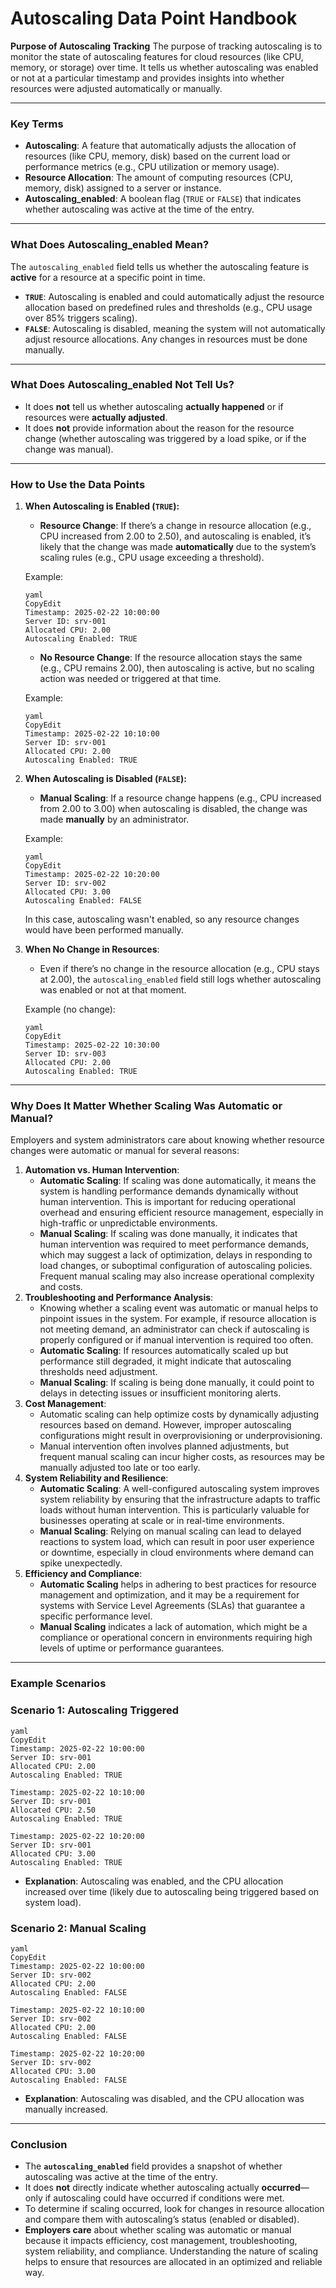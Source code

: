 # Autoscaling Data Point Handbook

**Purpose of Autoscaling Tracking**
The purpose of tracking autoscaling is to monitor the state of autoscaling features for cloud resources (like CPU, memory, or storage) over time. It tells us whether autoscaling was enabled or not at a particular timestamp and provides insights into whether resources were adjusted automatically or manually.

---

### **Key Terms**

- **Autoscaling**: A feature that automatically adjusts the allocation of resources (like CPU, memory, disk) based on the current load or performance metrics (e.g., CPU utilization or memory usage).
- **Resource Allocation**: The amount of computing resources (CPU, memory, disk) assigned to a server or instance.
- **Autoscaling_enabled**: A boolean flag (`TRUE` or `FALSE`) that indicates whether autoscaling was active at the time of the entry.

---

### **What Does Autoscaling_enabled Mean?**

The `autoscaling_enabled` field tells us whether the autoscaling feature is **active** for a resource at a specific point in time.

- **`TRUE`**: Autoscaling is enabled and could automatically adjust the resource allocation based on predefined rules and thresholds (e.g., CPU usage over 85% triggers scaling).
- **`FALSE`**: Autoscaling is disabled, meaning the system will not automatically adjust resource allocations. Any changes in resources must be done manually.

---

### **What Does Autoscaling_enabled Not Tell Us?**

- It does **not** tell us whether autoscaling **actually happened** or if resources were **actually adjusted**.
- It does **not** provide information about the reason for the resource change (whether autoscaling was triggered by a load spike, or if the change was manual).

---

### **How to Use the Data Points**

1. **When Autoscaling is Enabled (`TRUE`):**
    - **Resource Change**: If there’s a change in resource allocation (e.g., CPU increased from 2.00 to 2.50), and autoscaling is enabled, it’s likely that the change was made **automatically** due to the system’s scaling rules (e.g., CPU usage exceeding a threshold).
    
    Example:
    
    ```
    yaml
    CopyEdit
    Timestamp: 2025-02-22 10:00:00
    Server ID: srv-001
    Allocated CPU: 2.00
    Autoscaling Enabled: TRUE
    
    ```
    
    - **No Resource Change**: If the resource allocation stays the same (e.g., CPU remains 2.00), then autoscaling is active, but no scaling action was needed or triggered at that time.
    
    Example:
    
    ```
    yaml
    CopyEdit
    Timestamp: 2025-02-22 10:10:00
    Server ID: srv-001
    Allocated CPU: 2.00
    Autoscaling Enabled: TRUE
    
    ```
    
2. **When Autoscaling is Disabled (`FALSE`):**
    - **Manual Scaling**: If a resource change happens (e.g., CPU increased from 2.00 to 3.00) when autoscaling is disabled, the change was made **manually** by an administrator.
    
    Example:
    
    ```
    yaml
    CopyEdit
    Timestamp: 2025-02-22 10:20:00
    Server ID: srv-002
    Allocated CPU: 3.00
    Autoscaling Enabled: FALSE
    
    ```
    
    In this case, autoscaling wasn't enabled, so any resource changes would have been performed manually.
    
3. **When No Change in Resources**:
    - Even if there’s no change in the resource allocation (e.g., CPU stays at 2.00), the `autoscaling_enabled` field still logs whether autoscaling was enabled or not at that moment.
    
    Example (no change):
    
    ```
    yaml
    CopyEdit
    Timestamp: 2025-02-22 10:30:00
    Server ID: srv-003
    Allocated CPU: 2.00
    Autoscaling Enabled: TRUE
    
    ```
    

---

### **Why Does It Matter Whether Scaling Was Automatic or Manual?**

Employers and system administrators care about knowing whether resource changes were automatic or manual for several reasons:

1. **Automation vs. Human Intervention**:
    - **Automatic Scaling**: If scaling was done automatically, it means the system is handling performance demands dynamically without human intervention. This is important for reducing operational overhead and ensuring efficient resource management, especially in high-traffic or unpredictable environments.
    - **Manual Scaling**: If scaling was done manually, it indicates that human intervention was required to meet performance demands, which may suggest a lack of optimization, delays in responding to load changes, or suboptimal configuration of autoscaling policies. Frequent manual scaling may also increase operational complexity and costs.
2. **Troubleshooting and Performance Analysis**:
    - Knowing whether a scaling event was automatic or manual helps to pinpoint issues in the system. For example, if resource allocation is not meeting demand, an administrator can check if autoscaling is properly configured or if manual intervention is required too often.
    - **Automatic Scaling**: If resources automatically scaled up but performance still degraded, it might indicate that autoscaling thresholds need adjustment.
    - **Manual Scaling**: If scaling is being done manually, it could point to delays in detecting issues or insufficient monitoring alerts.
3. **Cost Management**:
    - Automatic scaling can help optimize costs by dynamically adjusting resources based on demand. However, improper autoscaling configurations might result in overprovisioning or underprovisioning.
    - Manual intervention often involves planned adjustments, but frequent manual scaling can incur higher costs, as resources may be manually adjusted too late or too early.
4. **System Reliability and Resilience**:
    - **Automatic Scaling**: A well-configured autoscaling system improves system reliability by ensuring that the infrastructure adapts to traffic loads without human intervention. This is particularly valuable for businesses operating at scale or in real-time environments.
    - **Manual Scaling**: Relying on manual scaling can lead to delayed reactions to system load, which can result in poor user experience or downtime, especially in cloud environments where demand can spike unexpectedly.
5. **Efficiency and Compliance**:
    - **Automatic Scaling** helps in adhering to best practices for resource management and optimization, and it may be a requirement for systems with Service Level Agreements (SLAs) that guarantee a specific performance level.
    - **Manual Scaling** indicates a lack of automation, which might be a compliance or operational concern in environments requiring high levels of uptime or performance guarantees.

---

### **Example Scenarios**

### Scenario 1: Autoscaling Triggered

```
yaml
CopyEdit
Timestamp: 2025-02-22 10:00:00
Server ID: srv-001
Allocated CPU: 2.00
Autoscaling Enabled: TRUE

Timestamp: 2025-02-22 10:10:00
Server ID: srv-001
Allocated CPU: 2.50
Autoscaling Enabled: TRUE

Timestamp: 2025-02-22 10:20:00
Server ID: srv-001
Allocated CPU: 3.00
Autoscaling Enabled: TRUE

```

- **Explanation**: Autoscaling was enabled, and the CPU allocation increased over time (likely due to autoscaling being triggered based on system load).

### Scenario 2: Manual Scaling

```
yaml
CopyEdit
Timestamp: 2025-02-22 10:00:00
Server ID: srv-002
Allocated CPU: 2.00
Autoscaling Enabled: FALSE

Timestamp: 2025-02-22 10:10:00
Server ID: srv-002
Allocated CPU: 2.00
Autoscaling Enabled: FALSE

Timestamp: 2025-02-22 10:20:00
Server ID: srv-002
Allocated CPU: 3.00
Autoscaling Enabled: FALSE

```

- **Explanation**: Autoscaling was disabled, and the CPU allocation was manually increased.

---

### **Conclusion**

- The **`autoscaling_enabled`** field provides a snapshot of whether autoscaling was active at the time of the entry.
- It does **not** directly indicate whether autoscaling actually **occurred**—only if autoscaling could have occurred if conditions were met.
- To determine if scaling occurred, look for changes in resource allocation and compare them with autoscaling’s status (enabled or disabled).
- **Employers care** about whether scaling was automatic or manual because it impacts efficiency, cost management, troubleshooting, system reliability, and compliance. Understanding the nature of scaling helps to ensure that resources are allocated in an optimized and reliable way.